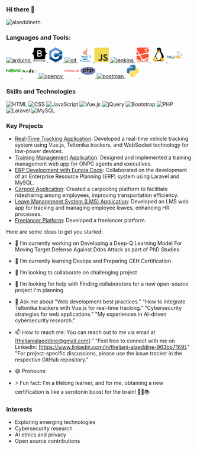 ### Hi there 👋
<p><img align="left" src="https://github-readme-stats.vercel.app/api?username=alaeddineth&show_icons=true" alt="alaeddineth" /></p>


<br> <!-- Line break added here -->
<h3  align="left">Languages and Tools:</h3>
<p align="left"> <a href="https://www.arduino.cc/" target="_blank" rel="noreferrer"> <img src="https://cdn.worldvectorlogo.com/logos/arduino-1.svg" alt="arduino" width="40" height="40"/> </a>  <a href="https://getbootstrap.com" target="_blank" rel="noreferrer"> <img src="https://raw.githubusercontent.com/devicons/devicon/master/icons/bootstrap/bootstrap-plain-wordmark.svg" alt="bootstrap" width="40" height="40"/> </a>  <a href="https://www.w3schools.com/cpp/" target="_blank" rel="noreferrer"> <img src="https://raw.githubusercontent.com/devicons/devicon/master/icons/cplusplus/cplusplus-original.svg" alt="cplusplus" width="40" height="40"/> </a> </a>
<a href="https://git-scm.com/" target="_blank" rel="noreferrer"> <img src="https://www.vectorlogo.zone/logos/git-scm/git-scm-icon.svg" alt="git" width="40" height="40"/> </a>
<a href="https://www.java.com" target="_blank" rel="noreferrer"> <img src="https://raw.githubusercontent.com/devicons/devicon/master/icons/java/java-original.svg" alt="java" width="40" height="40"/> </a> 
<a href="https://developer.mozilla.org/en-US/docs/Web/JavaScript" target="_blank" rel="noreferrer"> <img src="https://raw.githubusercontent.com/devicons/devicon/master/icons/javascript/javascript-original.svg" alt="javascript" width="40" height="40"/> </a>
<a href="https://www.jenkins.io" target="_blank" rel="noreferrer"> <img src="https://www.vectorlogo.zone/logos/jenkins/jenkins-icon.svg" alt="jenkins" width="40" height="40"/> </a> 
<a href="https://laravel.com/" target="_blank" rel="noreferrer"> <img src="https://raw.githubusercontent.com/devicons/devicon/master/icons/laravel/laravel-plain-wordmark.svg" alt="laravel" width="40" height="40"/> </a> 
<a href="https://www.linux.org/" target="_blank" rel="noreferrer"> <img src="https://raw.githubusercontent.com/devicons/devicon/master/icons/linux/linux-original.svg" alt="linux" width="40" height="40"/> </a>
<a href="https://www.mysql.com/" target="_blank" rel="noreferrer"> <img src="https://raw.githubusercontent.com/devicons/devicon/master/icons/mysql/mysql-original-wordmark.svg" alt="mysql" width="40" height="40"/> </a>
<a href="https://www.nginx.com" target="_blank" rel="noreferrer"> <img src="https://raw.githubusercontent.com/devicons/devicon/master/icons/nginx/nginx-original.svg" alt="nginx" width="40" height="40"/> </a>
<a href="https://nodejs.org" target="_blank" rel="noreferrer"> <img src="https://raw.githubusercontent.com/devicons/devicon/master/icons/nodejs/nodejs-original-wordmark.svg" alt="nodejs" width="40" height="40"/> </a>
<a href="https://opencv.org/" target="_blank" rel="noreferrer"> <img src="https://www.vectorlogo.zone/logos/opencv/opencv-icon.svg" alt="opencv" width="40" height="40"/> </a>
<a href="https://www.oracle.com/" target="_blank" rel="noreferrer"> <img src="https://raw.githubusercontent.com/devicons/devicon/master/icons/oracle/oracle-original.svg" alt="oracle" width="40" height="40"/> </a>
<a href="https://www.php.net" target="_blank" rel="noreferrer"> <img src="https://raw.githubusercontent.com/devicons/devicon/master/icons/php/php-original.svg" alt="php" width="40" height="40"/> </a>
<a href="https://postman.com" target="_blank" rel="noreferrer"> <img src="https://www.vectorlogo.zone/logos/getpostman/getpostman-icon.svg" alt="postman" width="40" height="40"/> </a> <a href="https://www.python.org" target="_blank" rel="noreferrer"> <img src="https://raw.githubusercontent.com/devicons/devicon/master/icons/python/python-original.svg" alt="python" width="40" height="40"/> </a> 





### Skills and Technologies
![HTML](https://img.shields.io/badge/HTML-Expert-orange)
![CSS](https://img.shields.io/badge/CSS-Expert-blue)
![JavaScript](https://img.shields.io/badge/JavaScript-Expert-yellow)
![Vue.js](https://img.shields.io/badge/Vue.js-Intermediate-brightgreen)
![jQuery](https://img.shields.io/badge/jQuery-Intermediate-blueviolet)
![Bootstrap](https://img.shields.io/badge/Bootstrap-Intermediate-purple)
![PHP](https://img.shields.io/badge/PHP-Expert-blue)
![Laravel](https://img.shields.io/badge/Laravel-Expert-red)
![MySQL](https://img.shields.io/badge/MySQL-Intermediate-lightgrey)

### Key Projects
- [Real-Time Tracking Application](): Developed a real-time vehicle tracking system using Vue.js, Teltonika trackers, and WebSocket technology for low-power devices.
- [Training Management Application](): Designed and implemented a training management web app for ONPC agents and executives.
- [ERP Development with Eunoia Code](): Collaborated on the development of an Enterprise Resource Planning (ERP) system using Laravel and MySQL.
- [Carpool Application](): Created a carpooling platform to facilitate ridesharing among employees, improving transportation efficiency.
- [Leave Management System (LMS) Application](): Developed an LMS web app for tracking and managing employee leaves, enhancing HR processes.
-  [Freelancer Platform](): Developed a freelancer platform.


Here are some ideas to get you started:

- 🔭 I’m currently working on Developing a Deep-Q Learning Model For Moving Target Defense Against Ddos Attack as part of PhD Studies
- 🌱 I’m currently learning Devops and Preparing CEH Certification
- 👯 I’m looking to collaborate on challenging project
- 🤔 I’m looking for help with Finding collaborators for a new open-source project I'm planning
- 💬 Ask me about 
              "Web development best practices."
              "How to integrate Teltonika trackers with Vue.js for real-time tracking."
              "Cybersecurity strategies for web applications."
              "My experiences in AI-driven cybersecurity research."

- 📫 How to reach me: 
  You can reach out to me via email at [theljanialaeddine@gmail.com]."
"Feel free to connect with me on LinkedIn: [https://www.linkedin.com/in/theljani-alaeddine-963bb7169]."
"For project-specific discussions, please use the issue tracker in the respective GitHub repository."

- 😄 Pronouns: 
- ⚡ Fun fact: I'm a lifelong learner, and for me, obtaining a new certification is like a serotonin boost for the brain! 🌟💡📚

### Interests
- Exploring emerging technologies
- Cybersecurity research
- AI ethics and privacy
- Open source contributions

